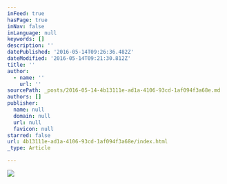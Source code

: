 ```yaml
---
inFeed: true
hasPage: true
inNav: false
inLanguage: null
keywords: []
description: ''
datePublished: '2016-05-14T09:26:36.482Z'
dateModified: '2016-05-14T09:21:30.812Z'
title: ''
author:
  - name: ''
    url: ''
sourcePath: _posts/2016-05-14-4b13111e-ad1a-4106-93cd-1af094f3a68e.md
authors: []
publisher:
  name: null
  domain: null
  url: null
  favicon: null
starred: false
url: 4b13111e-ad1a-4106-93cd-1af094f3a68e/index.html
_type: Article

---
```

![](https://the-grid-user-content.s3-us-west-2.amazonaws.com/13bfb54e-e949-4a15-b9aa-4da68f6e3197.jpg)